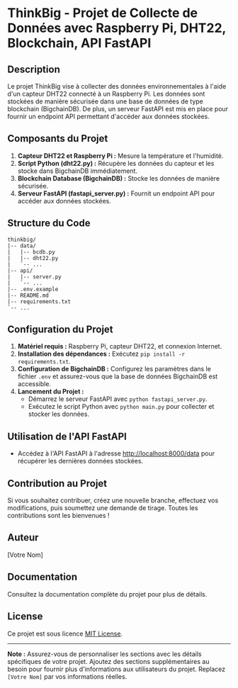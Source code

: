 # ThinkBig - Projet de Collecte de Données avec Raspberry Pi, DHT22, Blockchain, API FastAPI

## Description

Le projet ThinkBig vise à collecter des données environnementales à l'aide d'un capteur DHT22 connecté à un Raspberry Pi. Les données sont stockées de manière sécurisée dans une base de données de type blockchain (BigchainDB). De plus, un serveur FastAPI est mis en place pour fournir un endpoint API permettant d'accéder aux données stockées.

## Composants du Projet

1. **Capteur DHT22 et Raspberry Pi :** Mesure la température et l'humidité.
2. **Script Python (dht22.py) :** Récupère les données du capteur et les stocke dans BigchainDB immédiatement.
3. **Blockchain Database (BigchainDB) :** Stocke les données de manière sécurisée.
4. **Serveur FastAPI (fastapi_server.py) :** Fournit un endpoint API pour accéder aux données stockées.

## Structure du Code

```
thinkbig/
|-- data/
|   |-- bcdb.py
|   |-- dht22.py
|   `-- ...
|-- api/
|   |-- server.py
|   `-- ...
|-- .env.example
|-- README.md
|-- requirements.txt
`-- ...
```

## Configuration du Projet

1. **Matériel requis :** Raspberry Pi, capteur DHT22, et connexion Internet.
2. **Installation des dépendances :** Exécutez `pip install -r requirements.txt`.
3. **Configuration de BigchainDB :** Configurez les paramètres dans le fichier `.env` et assurez-vous que la base de données BigchainDB est accessible.
4. **Lancement du Projet :**
   - Démarrez le serveur FastAPI avec `python fastapi_server.py`.
   - Exécutez le script Python avec `python main.py` pour collecter et stocker les données.

## Utilisation de l'API FastAPI

- Accédez à l'API FastAPI à l'adresse [http://localhost:8000/data](http://localhost:8000/data) pour récupérer les dernières données stockées.

## Contribution au Projet

Si vous souhaitez contribuer, créez une nouvelle branche, effectuez vos modifications, puis soumettez une demande de tirage. Toutes les contributions sont les bienvenues !

## Auteur

[Votre Nom]

## Documentation

Consultez la documentation complète du projet pour plus de détails.

## License

Ce projet est sous licence [MIT License](LICENSE).

---

**Note :** Assurez-vous de personnaliser les sections avec les détails spécifiques de votre projet. Ajoutez des sections supplémentaires au besoin pour fournir plus d'informations aux utilisateurs du projet. Replacez `[Votre Nom]` par vos informations réelles.